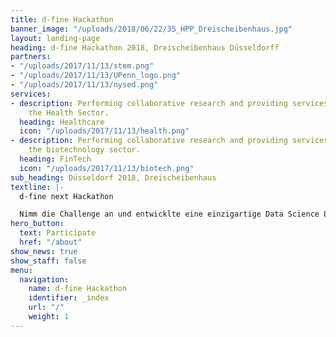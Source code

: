 ```yaml
---
title: d-fine Hackathon
banner_image: "/uploads/2018/06/22/35_HPP_Dreischeibenhaus.jpg"
layout: landing-page
heading: d-fine Hackathon 2018, Dreischeibenhaus Düsseldorff
partners:
- "/uploads/2017/11/13/stem.png"
- "/uploads/2017/11/13/UPenn_logo.png"
- "/uploads/2017/11/13/nysed.png"
services:
- description: Performing collaborative research and providing services to support
    the Health Sector.
  heading: Healthcare
  icon: "/uploads/2017/11/13/health.png"
- description: Performing collaborative research and providing services to support
    the biotechnology sector.
  heading: FinTech
  icon: "/uploads/2017/11/13/biotech.png"
sub_heading: Düsseldorf 2018, Dreischeibenhaus
textline: |-
  d-fine next Hackathon

  Nimm die Challenge an und entwicklte eine einzigartige Data Science Lösung und erkämpfe Die den Teamsieg.
hero_button:
  text: Participate
  href: "/about"
show_news: true
show_staff: false
menu:
  navigation:
    name: d-fine Hackathon
    identifier: _index
    url: "/"
    weight: 1
---
```

